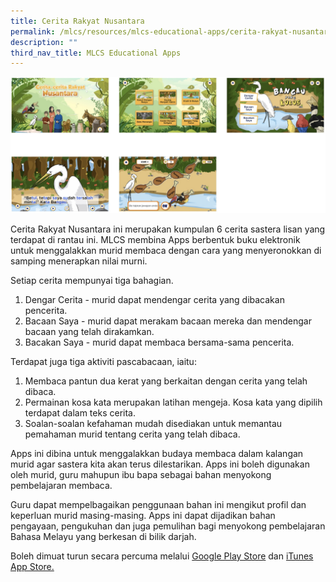 ```yaml
---
title: Cerita Rakyat Nusantara
permalink: /mlcs/resources/mlcs-educational-apps/cerita-rakyat-nusantara/
description: ""
third_nav_title: MLCS Educational Apps
---
```

![Cerita Rakyat Nusantara](/images/Cerita%20Rakyat%20Nusantara.jpg)

Cerita Rakyat Nusantara ini merupakan kumpulan 6 cerita sastera lisan yang terdapat di rantau ini. MLCS membina Apps berbentuk buku elektronik untuk menggalakkan murid membaca dengan cara yang menyeronokkan di samping menerapkan nilai murni. 

Setiap cerita mempunyai tiga bahagian.

1.  Dengar Cerita - murid dapat mendengar cerita yang dibacakan pencerita.
2.  Bacaan Saya - murid dapat merakam bacaan mereka dan mendengar bacaan yang telah dirakamkan.
3.  Bacakan Saya - murid dapat membaca bersama-sama pencerita.

Terdapat juga tiga aktiviti pascabacaan, iaitu:

1.  Membaca pantun dua kerat yang berkaitan dengan cerita yang telah dibaca.
2.  Permainan kosa kata merupakan latihan mengeja. Kosa kata yang dipilih terdapat dalam teks cerita.
3.  Soalan-soalan kefahaman mudah disediakan untuk memantau pemahaman murid tentang cerita yang telah dibaca.

Apps ini dibina untuk menggalakkan budaya membaca dalam kalangan murid agar sastera kita akan terus dilestarikan. Apps ini boleh digunakan oleh murid, guru mahupun ibu bapa sebagai bahan menyokong pembelajaran membaca.

Guru dapat mempelbagaikan penggunaan bahan ini mengikut profil dan keperluan murid masing-masing. Apps ini dapat dijadikan bahan pengayaan, pengukuhan dan juga pemulihan bagi menyokong pembelajaran Bahasa Melayu yang berkesan di bilik darjah.

Boleh dimuat turun secara percuma melalui [Google Play Store](https://play.google.com/store/apps/details?id=com.mlcs.ceritaRakyatNusantara) dan [iTunes App Store.](https://apps.apple.com/us/app/cerita-rakyat-nusantara/id1031439163)